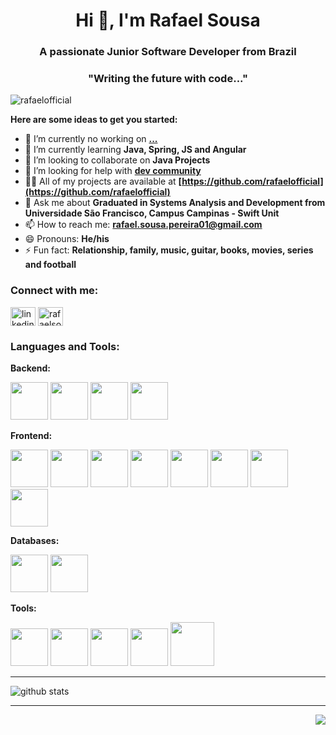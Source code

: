 <h1 align="center">Hi 👋, I'm Rafael Sousa</h1>
<h3 align="center">A passionate Junior Software Developer from Brazil</h3>
<h3 align="center"> "Writing the future with code..."</h3>

<p align="left"> <img src="https://komarev.com/ghpvc/?username=rafaelofficial22&label=Profile%20views&color=0e75b6&style=flat" alt="rafaelofficial" /> </p>

**Here are some ideas to get you started:**

- 🔭 I’m currently no working on **[...](https://www.linkedin.com/in/rafaelofficial/)**
- 🌱 I’m currently learning **Java, Spring, JS and Angular**
- 👯 I’m looking to collaborate on **Java Projects**
- 🤔 I’m looking for help with **[dev community](https://dev.to/)**
- 👨‍💻 All of my projects are available at **[https://github.com/rafaelofficial](https://github.com/rafaelofficial)**
- 💬 Ask me about **Graduated in Systems Analysis and Development from Universidade São Francisco, Campus Campinas - Swift Unit**
- 📫 How to reach me: **rafael.sousa.pereira01@gmail.com**
- 😄 Pronouns: **He/his**
- ⚡ Fun fact: **Relationship, family, music, guitar, books, movies, series and football**

<h3 align="left">Connect with me:</h3>
<p align="left"> 
  <a href="https://www.linkedin.com/in/rafaelofficial/" target="blank"><img align="center" src="https://cdn.jsdelivr.net/gh/devicons/devicon/icons/linkedin/linkedin-original.svg" alt="linkedin-rafaelofficial" height="30" width="40" /></a>
  <a href="https://instagram.com/rafaelsousa.dev" target="blank"><img align="center" src="https://cdn.jsdelivr.net/npm/simple-icons@3.0.1/icons/instagram.svg" alt="rafaelsousa.dev" height="30" width="40" /></a>
  
  <h3 align="left">Languages and Tools:</h3>
  <strong>Backend:</strong>
  <p>
  <img width="60" height="60" src="https://cdn.jsdelivr.net/gh/devicons/devicon/icons/java/java-original.svg" />
  <img width="60" height="60" src="https://cdn.jsdelivr.net/gh/devicons/devicon/icons/python/python-original.svg" />
  <img width="60" height="60" src="https://cdn.jsdelivr.net/gh/devicons/devicon/icons/spring/spring-original.svg" />
  <img width="60" height="60" src="https://cdn.jsdelivr.net/gh/devicons/devicon/icons/nodejs/nodejs-original.svg" />
  </p>
  
  <strong>Frontend:</strong>
  <p>
  <img width="60" height="60" src="https://cdn.jsdelivr.net/gh/devicons/devicon/icons/typescript/typescript-original.svg" />
  <img width="60" height="60" src="https://cdn.jsdelivr.net/gh/devicons/devicon/icons/javascript/javascript-plain.svg" />
  <img width="60" height="60" src="https://cdn.jsdelivr.net/gh/devicons/devicon/icons/html5/html5-plain.svg" />
  <img width="60" height="60" src="https://cdn.jsdelivr.net/gh/devicons/devicon/icons/css3/css3-plain.svg" />
  <img width="60" height="60" src="https://cdn.jsdelivr.net/gh/devicons/devicon/icons/jquery/jquery-original.svg" />
  <img width="60" height="60" src="https://cdn.jsdelivr.net/gh/devicons/devicon/icons/bootstrap/bootstrap-plain.svg" />
  <img width="60" height="60" src="https://cdn.jsdelivr.net/gh/devicons/devicon/icons/angularjs/angularjs-plain.svg" />
  <img width="60" height="60" src="https://cdn.jsdelivr.net/gh/devicons/devicon/icons/react/react-original.svg" />
  </p>
  
  <strong>Databases:</strong>
  <p>
  <img width="60" height="60" src="https://cdn.jsdelivr.net/gh/devicons/devicon/icons/mysql/mysql-original.svg" /> 
  <img width="60" height="60" src="https://cdn.jsdelivr.net/gh/devicons/devicon/icons/postgresql/postgresql-original.svg" />
  </p>
  
  <strong>Tools:</strong>
  <p>
  <img width="60" height="60" src="https://cdn.jsdelivr.net/gh/devicons/devicon/icons/windows8/windows8-original.svg" />
  <img width="60" height="60" src="https://cdn.jsdelivr.net/gh/devicons/devicon/icons/linux/linux-original.svg" />
  <img width="60" height="60" src="https://cdn.jsdelivr.net/gh/devicons/devicon/icons/git/git-original.svg" />
  <img width="60" height="60" src="https://cdn.jsdelivr.net/gh/devicons/devicon/icons/vscode/vscode-original.svg" />
  <img width="70" height="70" src="https://cdn.jsdelivr.net/gh/devicons/devicon/icons/docker/docker-original.svg"" />
  </p><hr>
  <!-- Github Stats -->
  <img align="center" src="https://github-readme-stats.vercel.app/api?username=rafaelofficial&show_icons=true&include_all_commits=true&theme=github_dark&count_private=true&layout=compact"   alt="github stats">
 
 <hr>
<img align="right" src="https://img.shields.io/badge/Made%20with-Markdown-1f425f.svg?style=for-the-badge">
  
  
 
